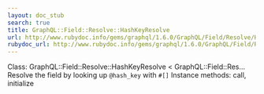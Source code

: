 ```yaml
---
layout: doc_stub
search: true
title: GraphQL::Field::Resolve::HashKeyResolve
url: http://www.rubydoc.info/gems/graphql/1.6.0/GraphQL/Field/Resolve/HashKeyResolve
rubydoc_url: http://www.rubydoc.info/gems/graphql/1.6.0/GraphQL/Field/Resolve/HashKeyResolve
---
```


Class: GraphQL::Field::Resolve::HashKeyResolve < GraphQL::Field::Res...
Resolve the field by looking up `@hash_key` with `#[]` 
Instance methods:
call, initialize

